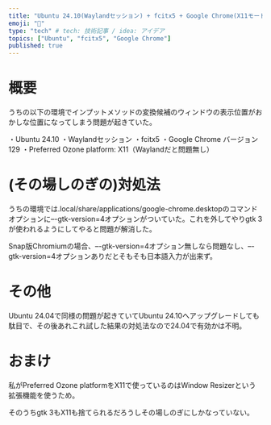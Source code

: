 ```yaml
---
title: "Ubuntu 24.10(Waylandセッション) + fcitx5 + Google Chrome(X11モード)で変換候補のウィンドウ表示位置がおかしい問題の(その場しのぎの)対処法"
emoji: "🐷"
type: "tech" # tech: 技術記事 / idea: アイデア
topics: ["Ubuntu", "fcitx5", "Google Chrome"]
published: true
---
```

# 概要

うちの以下の環境でインプットメソッドの変換候補のウィンドウの表示位置がおかしな位置になってしまう問題が起きていた。

・Ubuntu 24.10
・Waylandセッション
・fcitx5
・Google Chrome バージョン129
・Preferred Ozone platform: X11（Waylandだと問題無し）

# (その場しのぎの)対処法

うちの環境では.local/share/applications/google-chrome.desktopのコマンドオプションに–-gtk-version=4オプションがついていた。これを外してやりgtk 3が使われるようにしてやると問題が解消した。

Snap版Chromiumの場合、–-gtk-version=4オプション無しなら問題なし、–-gtk-version=4オプションありだとそもそも日本語入力が出来ず。

# その他

Ubuntu 24.04で同様の問題が起きていてUbuntu 24.10へアップグレードしても駄目で、その後あれこれ試した結果の対処法なので24.04で有効かは不明。

# おまけ

私がPreferred Ozone platformをX11で使っているのはWindow Resizerという拡張機能を使うため。

そのうちgtk 3もX11も捨てられるだろうしその場しのぎにしかなっていない。
